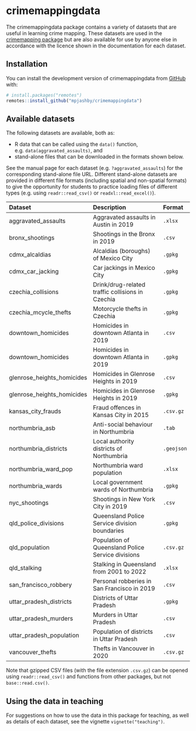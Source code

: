 
<!-- README.md is generated from README.Rmd. Please edit that file -->

# crimemappingdata

<!-- badges: start -->
<!-- badges: end -->

The crimemappingdata package contains a variety of datasets that are
useful in learning crime mapping. These datasets are used in the
[crimemapping package](https://github.com/mpjashby/crimemapping/) but
are also available for use by anyone else in accordance with the licence
shown in the documentation for each dataset.

## Installation

You can install the development version of crimemappingdata from
[GitHub](https://github.com/mpjashby/crimemappingdata/) with:

``` r
# install.packages("remotes")
remotes::install_github("mpjashby/crimemappingdata")
```

## Available datasets

The following datasets are available, both as:

- R data that can be called using the `data()` function,
  e.g. `data(aggravated_assaults)`, and
- stand-alone files that can be downloaded in the formats shown below.

See the manual page for each dataset (e.g. `?aggravated_assaults`) for
the corresponding stand-alone file URL. Different stand-alone datasets
are provided in different file formats (including spatial and
non-spatial formats) to give the opportunity for students to practice
loading files of different types (e.g. using `readr::read_csv()` or
`readxl::read_excel()`).

| Dataset                    | Description                                       | Format     |
|:---------------------------|:--------------------------------------------------|:-----------|
| aggravated_assaults        | Aggravated assaults in Austin in 2019             | `.xlsx`    |
| bronx_shootings            | Shootings in the Bronx in 2019                    | `.csv`     |
| cdmx_alcaldias             | Alcaldías (boroughs) of Mexico City               | `.gpkg`    |
| cdmx_car_jacking           | Car jackings in Mexico City                       | `.gpkg`    |
| czechia_collisions         | Drink/drug-related traffic collisions in Czechia  | `.gpkg`    |
| czechia_mcycle_thefts      | Motorcycle thefts in Czechia                      | `.gpkg`    |
| downtown_homicides         | Homicides in downtown Atlanta in 2019             | `.csv`     |
| downtown_homicides         | Homicides in downtown Atlanta in 2019             | `.gpkg`    |
| glenrose_heights_homicides | Homicides in Glenrose Heights in 2019             | `.csv`     |
| glenrose_heights_homicides | Homicides in Glenrose Heights in 2019             | `.gpkg`    |
| kansas_city_frauds         | Fraud offences in Kansas City in 2015             | `.csv.gz`  |
| northumbria_asb            | Anti-social behaviour in Northumbria              | `.tab`     |
| northumbria_districts      | Local authority districts of Northumbria          | `.geojson` |
| northumbria_ward_pop       | Northumbria ward population                       | `.xlsx`    |
| northumbria_wards          | Local government wards of Northumbria             | `.gpkg`    |
| nyc_shootings              | Shootings in New York City in 2019                | `.csv`     |
| qld_police_divisions       | Queensland Police Service division boundaries     | `.gpkg`    |
| qld_population             | Population of Queensland Police Service divisions | `.csv.gz`  |
| qld_stalking               | Stalking in Queensland from 2001 to 2022          | `.xlsx`    |
| san_francisco_robbery      | Personal robberies in San Francisco in 2019       | `.csv`     |
| uttar_pradesh_districts    | Districts of Uttar Pradesh                        | `.gpkg`    |
| uttar_pradesh_murders      | Murders in Uttar Pradesh                          | `.csv`     |
| uttar_pradesh_population   | Population of districts in Uttar Pradesh          | `.csv`     |
| vancouver_thefts           | Thefts in Vancouver in 2020                       | `.csv.gz`  |

Note that gzipped CSV files (with the file extension `.csv.gz`) can be
opened using `readr::read_csv()` and functions from other packages, but
not `base::read.csv()`.

## Using the data in teaching

For suggestions on how to use the data in this package for teaching, as
well as details of each dataset, see the vignette
`vignette("teaching")`.
